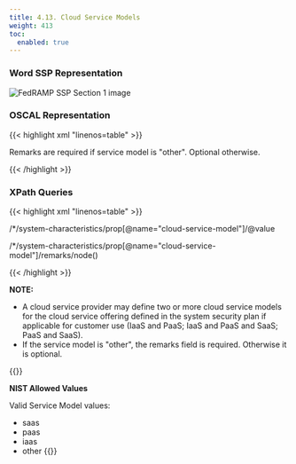 ```yaml
---
title: 4.13. Cloud Service Models
weight: 413
toc:
  enabled: true
---
```


### **Word SSP Representation**

<img src="/img/ssp-figure-4_13.png" alt="FedRAMP SSP Section 1 image">

### **OSCAL Representation**
{{< highlight xml "linenos=table" >}}
   <system-characteristics>
      <!-- cut -->
      <!-- prop -->
      <prop name="cloud-service-model" value="saas">
         <remarks>
            <p>Remarks are required if service model is "other". Optional otherwise.</p>
         </remarks>
      </prop>
      <!-- link or date authorized -->
      <!-- cut -->
   </system-characteristics>
{{< /highlight >}}

### **XPath Queries**
{{< highlight xml "linenos=table" >}}
<!-- Service Model: -->
/*/system-characteristics/prop[@name="cloud-service-model"]/@value

<!-- Remarks on System's Service Model: -->
/*/system-characteristics/prop[@name="cloud-service-model"]/remarks/node()

{{< /highlight >}}

**NOTE:** 

- A cloud service provider may define two or more cloud service models for the cloud service offering defined in the system security plan if applicable for customer use (IaaS and PaaS; IaaS and PaaS and SaaS; PaaS and SaaS).
- If the service model is "other", the remarks field is required. Otherwise it is optional.

{{<callout>}}

**NIST Allowed Values**

Valid Service Model values:
- saas
- paas
-  iaas
-  other
{{</callout>}}